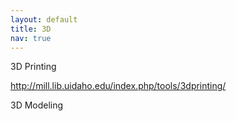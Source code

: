 ```yaml
---
layout: default
title: 3D
nav: true
---
```


3D Printing

http://mill.lib.uidaho.edu/index.php/tools/3dprinting/

3D Modeling
